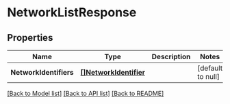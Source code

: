 # NetworkListResponse

## Properties
Name | Type | Description | Notes
------------ | ------------- | ------------- | -------------
**NetworkIdentifiers** | [**[]NetworkIdentifier**](NetworkIdentifier.md) |  | [default to null]

[[Back to Model list]](../README.md#documentation-for-models) [[Back to API list]](../README.md#documentation-for-api-endpoints) [[Back to README]](../README.md)

